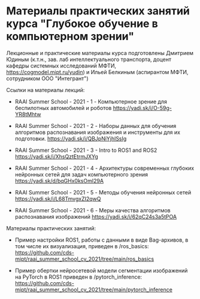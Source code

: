 # Материалы практических занятий курса "Глубокое обучение в компьютерном зрении"

Лекционные и практические материалы курса подготовлены Дмитрием Юдиным (к.т.н., зав. лаб интеллектуального транспорта, доцент кафедры системных исследований МФТИ, https://cogmodel.mipt.ru/yudin) и Ильей Белкиным (аспирантом МФТИ, сотрудником ООО "Интегрант")


Ссылки на материалы лекций:

* RAAI Summer School - 2021 - 1 - Компьютерное зрение для беспилотных автомобилей и роботов https://yadi.sk/i/O-59g-YR8tMhtw

* RAAI Summer School - 2021 - 2 - Наборы данных для обучения алгоритмов распознавания изображения и инструменты для их подготовки. https://yadi.sk/i/QBJpNiYjhlSsIg

* RAAI Summer School - 2021 - 3 - Intro to ROS1 and ROS2 https://yadi.sk/i/XhsQztEtrmJXYg

* RAAI Summer School - 2021 - 4 - Архитектуры современных глубоких нейронных сетей для задач компьютерного зрения https://yadi.sk/d/bqGHx0ksOmI29A

* RAAI Summer School - 2021 - 5 - Методы обучения нейронных сетей https://yadi.sk/i/L68TmvgxZI2qwQ

* RAAI Summer School - 2021 - 6 - Меры качества алгоритмов распознавания изображений https://yadi.sk/i/62qC24s3a5tPOA


Материалы практических занятий:

* Пример настройки ROS1, работы с данными в виде Bag-архивов, в том числе их визуализация, приведен в /ros_basics: https://github.com/cds-mipt/raai_summer_school_cv_2021/tree/main/ros_basics

* Пример обертки нейросетевой модели сегментации изображений на PyTorch в ROS1 приведен в /pytorch_inference: https://github.com/cds-mipt/raai_summer_school_cv_2021/tree/main/pytorch_inference
